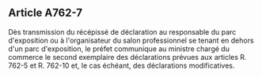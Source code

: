 Article A762-7
----
Dès transmission du récépissé de déclaration au responsable du parc d'exposition
ou à l'organisateur du salon professionnel se tenant en dehors d'un parc
d'exposition, le préfet communique au ministre chargé du commerce le second
exemplaire des déclarations prévues aux articles R. 762-5 et R. 762-10 et, le
cas échéant, des déclarations modificatives.
